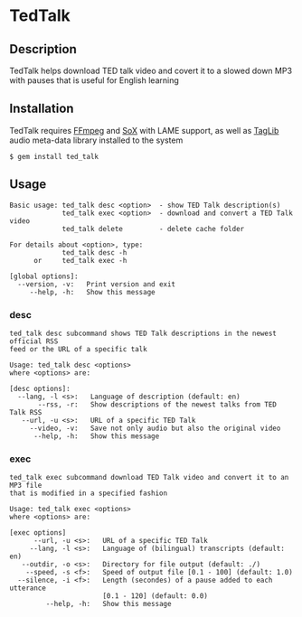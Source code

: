 # TedTalk

## Description

TedTalk helps download TED talk video and covert it to a slowed down MP3 with pauses that is useful for English learning

## Installation

TedTalk requires [FFmpeg](http://ffmpeg.org/) and [SoX](http://sox.sourceforge.net/) with LAME support, as well as [TagLib](http://taglib.github.com/) audio meta-data library installed to the system

    $ gem install ted_talk 


## Usage

	Basic usage: ted_talk desc <option>  - show TED Talk description(s)
	             ted_talk exec <option>  - download and convert a TED Talk video
	             ted_talk delete         - delete cache folder

	For details about <option>, type:
	             ted_talk desc -h
	      or     ted_talk exec -h

	[global options]:
	  --version, -v:   Print version and exit
	     --help, -h:   Show this message

### desc

	ted_talk desc subcommand shows TED Talk descriptions in the newest official RSS
	feed or the URL of a specific talk

	Usage: ted_talk desc <options>
	where <options> are:

	[desc options]:
	  --lang, -l <s>:   Language of description (default: en)
	       --rss, -r:   Show descriptions of the newest talks from TED Talk RSS
	   --url, -u <s>:   URL of a specific TED Talk
         --video, -v:   Save not only audio but also the original video	
	      --help, -h:   Show this message

### exec

	ted_talk exec subcommand download TED Talk video and convert it to an MP3 file
	that is modified in a specified fashion

	Usage: ted_talk exec <options>
	where <options> are:

	[exec options]      
	      --url, -u <s>:   URL of a specific TED Talk
	     --lang, -l <s>:   Language of (bilingual) transcripts (default: en)
	   --outdir, -o <s>:   Directory for file output (default: ./)
	    --speed, -s <f>:   Speed of output file [0.1 - 100] (default: 1.0)
	  --silence, -i <f>:   Length (secondes) of a pause added to each utterance
	                       [0.1 - 120] (default: 0.0)
	         --help, -h:   Show this message
